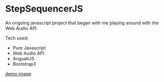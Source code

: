 # StepSequencerJS
An ongoing javascript project that began with me playing around with the Web Audio API.

Tech used:
- Pure Javascript
- Web Audio API
- AngualrJS
- Bootstrap3

[demo image](/img/demo.png)
